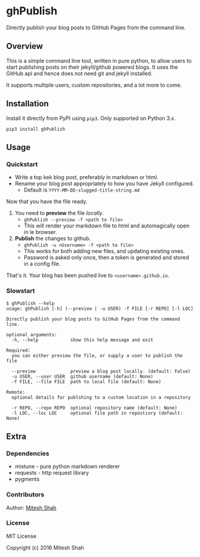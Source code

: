 # ghPublish

Directly publish your blog posts to GitHub Pages from the command line.

## Overview

This is a simple command line tool, written in pure python, to allow users to start publishing posts on their jekyll/github powered blogs. It uses the GitHub api and hence does not need git and jekyll installed.

It supports multiple users, custom repositories, and a lot more to come. 

## Installation

Install it directly from PyPI using `pip3`. Only supported on Python 3.x.

`pip3 install ghPublish`


## Usage

### Quickstart

- Write a top kek blog post, preferably in markdown or html.
- Rename your blog post appropriately to how you have Jekyll configured.
    - Default is `YYYY-MM-DD-slugged-title-string.md`

Now that you have the file ready.

1. You need to **preview** the file *locally*.
    - `ghPublish --preview -f <path to file>`
    - This will render your markdown file to html and automagically open in le browser.
2. **Publish** the changes to github.
    - `ghPublish -u <Username> -f <path to file>`
    - This works for both adding new files, and updating existing ones.
    - Password is asked only once, then a token is generated and stored in a config file.

That's it. Your blog has been pushed live to `<username>.github.io`.

### Slowstart

```
$ ghPublish --help
usage: ghPublish [-h] (--preview | -u USER) -f FILE [-r REPO] [-l LOC]

Directly publish your blog posts to GitHub Pages from the command line.

optional arguments:
  -h, --help            show this help message and exit

Required:
  you can either preview the file, or supply a user to publish the file

  --preview             preview a blog post locally. (default: False)
  -u USER, --user USER  github username (default: None)
  -f FILE, --file FILE  path to local file (default: None)

Remote:
  optional details for publshing to a custom location in a repository

  -r REPO, --repo REPO  optional repository name (default: None)
  -l LOC, --loc LOC     optional file path in repostiory (default: None)
```

## Extra

### Dependencies

* mistune - pure python markdown renderer
* requests - http request library
* pygments

### Contributors

Author: [Mitesh Shah](http://miteshshah.com)  

### License

MIT License

Copyright (c) 2016 Mitesh Shah
